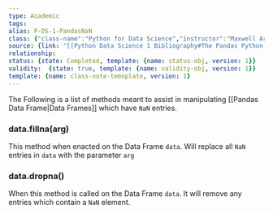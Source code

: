 ```yaml
---
type: Academic
tags:
alias: P-DS-1-PandasNaN
class: {"class-name":"Python for Data Science","instructor":"Maxwell Armi","medium":"Online Course","start-date":"2023-04-01","online-platform":"FreeCodeCamp-Youtube","length":"12hr20min","class-alias":"P-DS-1","template":{"name":"class-online-course-obj","version":1}}
source: {link: "[[Python Data Science 1 Bibliography#The Pandas Python Data Science Library]]", alias: pandas-P-DS-1, template: {name: bib-source-obj , version: 1}}
relationship: 
status: {state: Completed, template: {name: status-obj, version: 1}}
validity:  {state: true, template: {name: validity-obj, version: 1}}
template: {name: class-note-temnplate, version: 1}
---
```


The Following is a list of methods meant to assist in manipulating [[Pandas Data Frame|Data Frames]] which have `NaN` entries.

### data.fillna(arg)

This method when enacted on the Data Frame `data`. Will replace all `NaN` entries in `data` with the parameter `arg`

### data.dropna()

When this method is called on the Data Frame `data`. It will remove any entries which contain a `NaN` element.